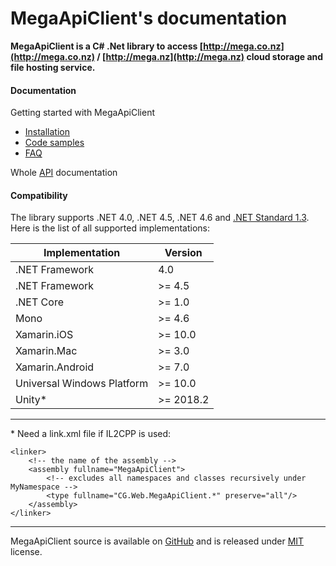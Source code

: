 # **MegaApiClient**'s documentation

**MegaApiClient is a C# .Net library to access [http://mega.co.nz](http://mega.co.nz) / [http://mega.nz](http://mega.nz) cloud storage and file hosting service.**


#### Documentation

Getting started with MegaApiClient
  * [Installation](xref:installation)
  * [Code samples](xref:samples)
  * [FAQ](xref:faq)

Whole [API](xref:CG.Web.MegaApiClient.MegaApiClient) documentation


#### Compatibility

The library supports .NET 4.0, .NET 4.5, .NET 4.6 and [.NET Standard 1.3](https://docs.microsoft.com/en-us/dotnet/standard/net-standard). Here is the list of all supported implementations:

| Implementation             | Version   |
|----------------------------|-----------|
| .NET Framework             | 4.0       |
| .NET Framework             | >= 4.5    |
| .NET Core                  | >= 1.0    |
| Mono                       | >= 4.6    |
| Xamarin.iOS                | >= 10.0   |
| Xamarin.Mac                | >= 3.0    |
| Xamarin.Android            | >= 7.0    |
| Universal Windows Platform | >= 10.0   |
| Unity*                     | >= 2018.2 |

---

\* Need a link.xml file if IL2CPP is used:
```
<linker>
    <!-- the name of the assembly -->
    <assembly fullname="MegaApiClient">
        <!-- excludes all namespaces and classes recursively under MyNamespace -->
        <type fullname="CG.Web.MegaApiClient.*" preserve="all"/>
    </assembly>
</linker>
```

---

MegaApiClient source is available on [GitHub](https://github.com/gpailler/MegaApiClient) and is released under [MIT](https://choosealicense.com/licenses/mit/) license.
